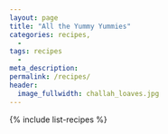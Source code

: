 ```yaml
---
layout: page
title: "All the Yummy Yummies"
categories: recipes, 
  -
tags: recipes
  -
meta_description:
permalink: /recipes/
header:
  image_fullwidth: challah_loaves.jpg
---
```

{% include list-recipes %}



